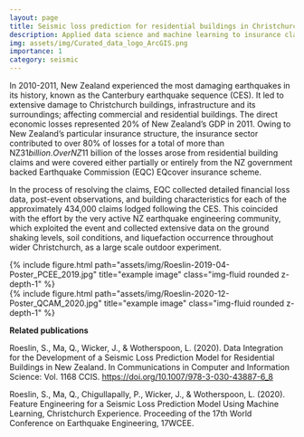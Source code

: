 ```yaml
---
layout: page
title: Seismic loss prediction for residential buildings in Christchurch
description: Applied data science and machine learning to insurance claims data related the 2010-2011 Canterbury Earthquake Sequence (CES)
img: assets/img/Curated_data_logo_ArcGIS.png
importance: 1
category: seismic
---
```


In 2010-2011, New Zealand experienced the most damaging earthquakes in its history, known as the Canterbury earthquake sequence (CES). It led to extensive damage to Christchurch buildings, infrastructure and its surroundings; affecting commercial and residential buildings. The direct economic losses represented 20% of New Zealand’s GDP in 2011. Owing to New Zealand’s particular insurance structure, the insurance sector contributed to over 80% of losses for a total of more than NZ$31 billion. Over NZ$11 billion of the losses arose from residential building claims and were covered either partially or entirely from the NZ government backed Earthquake Commission (EQC) EQcover insurance scheme.

In the process of resolving the claims, EQC collected detailed financial loss data, post-event observations, and building characteristics for each of the approximately 434,000 claims lodged following the CES. This coincided with the effort by the very active NZ earthquake engineering community, which exploited the event and collected extensive data on the ground shaking levels, soil conditions, and liquefaction occurrence throughout wider Christchurch, as a large scale outdoor experiment.

<div class="row">
    <div class="col-sm mt-3 mt-md-0">
        {% include figure.html path="assets/img/Roeslin-2019-04-Poster_PCEE_2019.jpg" title="example image" class="img-fluid rounded z-depth-1" %}
    </div>
    <div class="col-sm mt-3 mt-md-0">
        {% include figure.html path="assets/img/Roeslin-2020-12-Poster_QCAM_2020.jpg" title="example image" class="img-fluid rounded z-depth-1" %}
    </div>
</div>


**Related publications**

Roeslin, S., Ma, Q., Wicker, J., & Wotherspoon, L. (2020). Data Integration for the Development of a Seismic Loss Prediction Model for Residential Buildings in New Zealand. In Communications in Computer and Information Science: Vol. 1168 CCIS. <a href='https://doi.org/10.1007/978-3-030-43887-6_8'>https://doi.org/10.1007/978-3-030-43887-6_8</a>

Roeslin, S., Ma, Q., Chigullapally, P., Wicker, J., & Wotherspoon, L. (2020). Feature Engineering for a Seismic Loss Prediction Model Using Machine Learning, Christchurch Experience. Proceeding of the 17th World Conference on Earthquake Engineering, 17WCEE.
